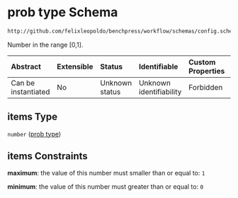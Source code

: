 # prob type Schema

```txt
http://github.com/felixleopoldo/benchpress/workflow/schemas/config.schema.json#/definitions/flexprob/anyOf/1/items
```

Number in the range \[0,1].

| Abstract            | Extensible | Status         | Identifiable            | Custom Properties | Additional Properties | Access Restrictions | Defined In                                                        |
| :------------------ | :--------- | :------------- | :---------------------- | :---------------- | :-------------------- | :------------------ | :---------------------------------------------------------------- |
| Can be instantiated | No         | Unknown status | Unknown identifiability | Forbidden         | Allowed               | none                | [config.schema.json\*](config.schema.json "open original schema") |

## items Type

`number` ([prob type](config-definitions-problist-type-prob-type.md))

## items Constraints

**maximum**: the value of this number must smaller than or equal to: `1`

**minimum**: the value of this number must greater than or equal to: `0`

